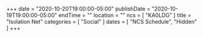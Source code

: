 +++
date = "2020-10-20T19:00:00-05:00"
publishDate = "2020-10-19T19:00:00-05:00"
endTime = ""
location = ""
ncs = [ "KA0LDG" ]
title = "Isolation Net"
categories = [ "Social" ]
dates = [ "NCS Schedule", "Hidden" ]
+++
